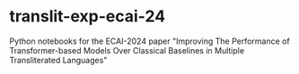 # translit-exp-ecai-24
Python notebooks for the ECAI-2024 paper "Improving The Performance of Transformer-based Models Over Classical Baselines in Multiple Transliterated Languages"
